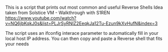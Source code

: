 This is a script that prints out most common and useful Reverse Shells
Idea taken from Solstice VM - Walkthrough with S1REN https://www.youtube.com/watch?v=NQ6jbKqkJ0s&list=PLJrSyRNlZ2EeqkJa12Tu-Ezun9kXvHufN&index=3

The script uses an ifconfig interace parameter to automatically fill in your local host IP address. You can then copy and paste a Reverse shell that fits your needs
